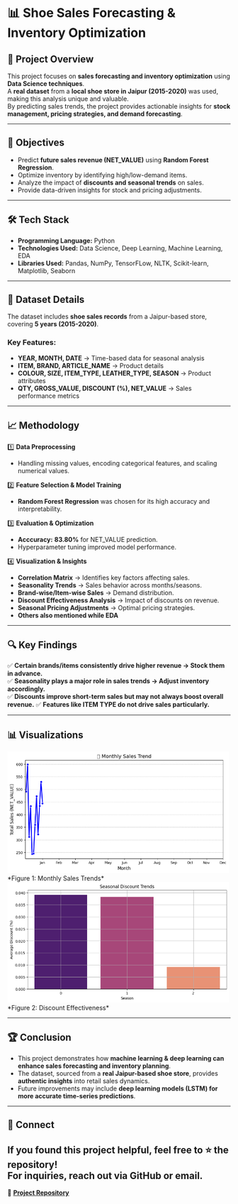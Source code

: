 # 📊 Shoe Sales Forecasting & Inventory Optimization  

## 📌 Project Overview  
This project focuses on **sales forecasting and inventory optimization** using **Data Science techniques**.  
A **real dataset** from a **local shoe store in Jaipur (2015-2020)** was used, making this analysis unique and valuable.  
By predicting sales trends, the project provides actionable insights for **stock management, pricing strategies, and demand forecasting**.  

---

## 🚀 Objectives  
- Predict **future sales revenue (NET_VALUE)** using **Random Forest Regression**.  
- Optimize inventory by identifying high/low-demand items.  
- Analyze the impact of **discounts and seasonal trends** on sales.  
- Provide data-driven insights for stock and pricing adjustments.  

---

## 🛠️ Tech Stack  
- **Programming Language:** Python
- **Technologies Used:** Data Science, Deep Learning, Machine Learning, EDA
- **Libraries Used:** Pandas, NumPy, TensorFLow, NLTK, Scikit-learn, Matplotlib, Seaborn  

---

## 📂 Dataset Details  
The dataset includes **shoe sales records** from a Jaipur-based store, covering **5 years (2015-2020)**.  

### **Key Features:**  
- **YEAR, MONTH, DATE** → Time-based data for seasonal analysis  
- **ITEM, BRAND, ARTICLE_NAME** → Product details  
- **COLOUR, SIZE, ITEM_TYPE, LEATHER_TYPE, SEASON** → Product attributes  
- **QTY, GROSS_VALUE, DISCOUNT (%), NET_VALUE** → Sales performance metrics  

---

## 📈 Methodology  
1️⃣ **Data Preprocessing**  
   - Handling missing values, encoding categorical features, and scaling numerical values.  

2️⃣ **Feature Selection & Model Training**  
   - **Random Forest Regression** was chosen for its high accuracy and interpretability.  

3️⃣ **Evaluation & Optimization**  
   - **Acccuracy:** **83.80%** for NET_VALUE prediction.  
   - Hyperparameter tuning improved model performance.  

4️⃣ **Visualization & Insights**  
   - **Correlation Matrix** → Identifies key factors affecting sales.  
   - **Seasonality Trends** → Sales behavior across months/seasons.  
   - **Brand-wise/Item-wise Sales** → Demand distribution.  
   - **Discount Effectiveness Analysis** → Impact of discounts on revenue.  
   - **Seasonal Pricing Adjustments** → Optimal pricing strategies.
   - **Others also mentioned while EDA**  

---

## 🔍 Key Findings  
✅ **Certain brands/items consistently drive higher revenue → Stock them in advance.**  
✅ **Seasonality plays a major role in sales trends → Adjust inventory accordingly.**  
✅ **Discounts improve short-term sales but may not always boost overall revenue.**
✅ **Features like ITEM TYPE do not drive sales particularly.**


---

## 📊 Visualizations  
<img src="sales-trends.png" width="500">  
*Figure 1: Monthly Sales Trends*  

<img src="discount-effect.png" width="500">  
*Figure 2: Discount Effectiveness*  

---

## 🏆 Conclusion  
- This project demonstrates how **machine learning & deep learning can enhance sales forecasting and inventory planning**.  
- The dataset, sourced from a **real Jaipur-based shoe store**, provides **authentic insights** into retail sales dynamics.  
- Future improvements may include **deep learning models (LSTM) for more accurate time-series predictions**.  

---

## 🤝 Connect  
If you found this project helpful, feel free to ⭐ the repository!  
For inquiries, reach out via GitHub or email.  
---

🔗 **[Project Repository](https://github.com/your-username/shoe-sales-forecasting)**  

